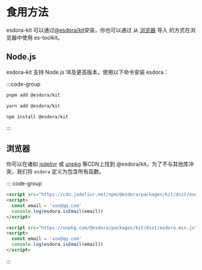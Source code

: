 # 食用方法

esdora-kit 可以通过[@esdora/kit](https://www.npmjs.com/package/@esdora/kit)安装，你也可以通过 从 [浏览器](#浏览器) 导入 的方式在浏览器中使用 es-toolkit。

## Node.js

esdora-kit 支持 Node.js 18及更高版本。使用以下命令安装 esdora：

:::code-group

```sh [pnpm]
pnpm add @esdora/kit
```

```sh [yarn]
yarn add @esdora/kit
```

```sh [npm]
npm install @esdora/kit
```

:::

## 浏览器

你可以在诸如 [jsdelivr](https://www.jsdelivr.com) 或 [unpkg](https://unpkg.com) 等CDN上找到 @esdora/kit。为了不与其他库冲突，我们将 `esdora` 定义为包含所有函数。

::: code-group

```html [jsdelivr]
<script src="https://cdn.jsdelivr.net/npm/@esdora/packages/kit/dist/esdora.min.js"></script>
<script>
  const email = 'xxx@qq.com'
  console.log(esdora.isEmail(email))
</script>
```

```html [unpkg]
<script src="https://unpkg.com/@esdora/packages/kit/dist/esdora.min.js"></script>
<script>
  const email = 'xxx@qq.com'
  console.log(esdora.isEmail(email))
</script>
```

:::
